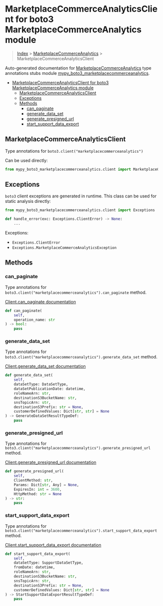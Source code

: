 # MarketplaceCommerceAnalyticsClient for boto3 MarketplaceCommerceAnalytics module

> [Index](../index.md) > [MarketplaceCommerceAnalytics](./index.md) > MarketplaceCommerceAnalyticsClient

Auto-generated documentation for [MarketplaceCommerceAnalytics](https://boto3.amazonaws.com/v1/documentation/api/latest/reference/services/marketplacecommerceanalytics.html#MarketplaceCommerceAnalytics)
type annotations stubs module [mypy_boto3_marketplacecommerceanalytics](https://pypi.org/project/mypy-boto3-marketplacecommerceanalytics/).

- [MarketplaceCommerceAnalyticsClient for boto3 MarketplaceCommerceAnalytics module](#marketplacecommerceanalyticsclient-for-boto3-marketplacecommerceanalytics-module)
  - [MarketplaceCommerceAnalyticsClient](#marketplacecommerceanalyticsclient)
  - [Exceptions](#exceptions)
  - [Methods](#methods)
    - [can_paginate](#can_paginate)
    - [generate_data_set](#generate_data_set)
    - [generate_presigned_url](#generate_presigned_url)
    - [start_support_data_export](#start_support_data_export)

## MarketplaceCommerceAnalyticsClient

Type annotations for `boto3.client("marketplacecommerceanalytics")`

Can be used directly:

```python
from mypy_boto3_marketplacecommerceanalytics.client import MarketplaceCommerceAnalyticsClient
```

## Exceptions


`boto3` client exceptions are generated in runtime. This class can be used for static analysis directly:

```python
from mypy_boto3_marketplacecommerceanalytics.client import Exceptions

def handle_error(exc: Exceptions.ClientError) -> None:
    ...
```


Exceptions:

- `Exceptions.ClientError`
- `Exceptions.MarketplaceCommerceAnalyticsException`


## Methods


### can_paginate

Type annotations for `boto3.client("marketplacecommerceanalytics").can_paginate` method.

[Client.can_paginate documentation](https://boto3.amazonaws.com/v1/documentation/api/latest/reference/services/marketplacecommerceanalytics.html#MarketplaceCommerceAnalytics.Client.can_paginate)

```python
def can_paginate(
    self,
    operation_name: str
) -> bool:
    pass
```

### generate_data_set

Type annotations for `boto3.client("marketplacecommerceanalytics").generate_data_set` method.

[Client.generate_data_set documentation](https://boto3.amazonaws.com/v1/documentation/api/latest/reference/services/marketplacecommerceanalytics.html#MarketplaceCommerceAnalytics.Client.generate_data_set)

```python
def generate_data_set(
    self,
    dataSetType: DataSetType,
    dataSetPublicationDate: datetime,
    roleNameArn: str,
    destinationS3BucketName: str,
    snsTopicArn: str,
    destinationS3Prefix: str = None,
    customerDefinedValues: Dict[str, str] = None
) -> GenerateDataSetResultTypeDef:
    pass
```

### generate_presigned_url

Type annotations for `boto3.client("marketplacecommerceanalytics").generate_presigned_url` method.

[Client.generate_presigned_url documentation](https://boto3.amazonaws.com/v1/documentation/api/latest/reference/services/marketplacecommerceanalytics.html#MarketplaceCommerceAnalytics.Client.generate_presigned_url)

```python
def generate_presigned_url(
    self,
    ClientMethod: str,
    Params: Dict[str, Any] = None,
    ExpiresIn: int = 3600,
    HttpMethod: str = None
) -> str:
    pass
```

### start_support_data_export

Type annotations for `boto3.client("marketplacecommerceanalytics").start_support_data_export` method.

[Client.start_support_data_export documentation](https://boto3.amazonaws.com/v1/documentation/api/latest/reference/services/marketplacecommerceanalytics.html#MarketplaceCommerceAnalytics.Client.start_support_data_export)

```python
def start_support_data_export(
    self,
    dataSetType: SupportDataSetType,
    fromDate: datetime,
    roleNameArn: str,
    destinationS3BucketName: str,
    snsTopicArn: str,
    destinationS3Prefix: str = None,
    customerDefinedValues: Dict[str, str] = None
) -> StartSupportDataExportResultTypeDef:
    pass
```